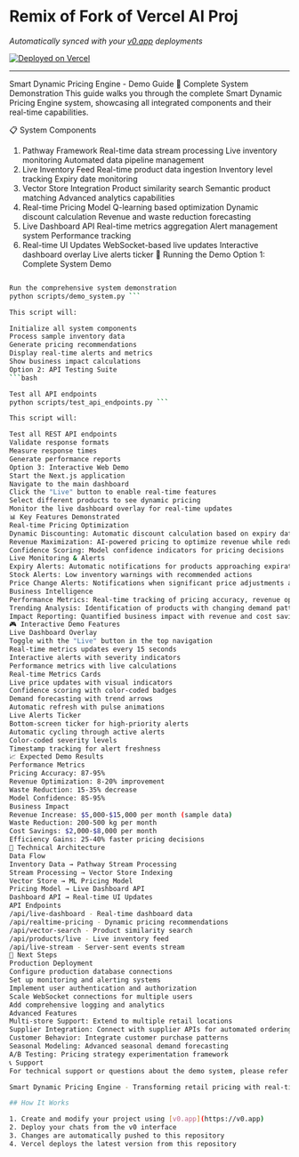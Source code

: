 # Remix of Fork of Vercel AI Proj

*Automatically synced with your [v0.app](https://v0.app) deployments*

[![Deployed on Vercel](https://img.shields.io/badge/Deployed%20on-Vercel-black?style=for-the-badge&logo=vercel)](https://vercel.com/anushka23102-iiitnreduis-projects/v0-remix-of-fork-of-vercel-ai-proj)

---
Smart Dynamic Pricing Engine - Demo Guide
🚀 Complete System Demonstration
This guide walks you through the complete Smart Dynamic Pricing Engine system, showcasing all integrated components and their real-time capabilities.

📋 System Components
1. Pathway Framework
Real-time data stream processing
Live inventory monitoring
Automated data pipeline management
2. Live Inventory Feed
Real-time product data ingestion
Inventory level tracking
Expiry date monitoring
3. Vector Store Integration
Product similarity search
Semantic product matching
Advanced analytics capabilities
4. Real-time Pricing Model
Q-learning based optimization
Dynamic discount calculation
Revenue and waste reduction forecasting
5. Live Dashboard API
Real-time metrics aggregation
Alert management system
Performance tracking
6. Real-time UI Updates
WebSocket-based live updates
Interactive dashboard overlay
Live alerts ticker
🎯 Running the Demo
Option 1: Complete System Demo
```bash

Run the comprehensive system demonstration
python scripts/demo_system.py ```

This script will:

Initialize all system components
Process sample inventory data
Generate pricing recommendations
Display real-time alerts and metrics
Show business impact calculations
Option 2: API Testing Suite
```bash

Test all API endpoints
python scripts/test_api_endpoints.py ```

This script will:

Test all REST API endpoints
Validate response formats
Measure response times
Generate performance reports
Option 3: Interactive Web Demo
Start the Next.js application
Navigate to the main dashboard
Click the "Live" button to enable real-time features
Select different products to see dynamic pricing
Monitor the live dashboard overlay for real-time updates
📊 Key Features Demonstrated
Real-time Pricing Optimization
Dynamic Discounting: Automatic discount calculation based on expiry dates, stock levels, and demand patterns
Revenue Maximization: AI-powered pricing to optimize revenue while reducing waste
Confidence Scoring: Model confidence indicators for pricing decisions
Live Monitoring & Alerts
Expiry Alerts: Automatic notifications for products approaching expiration
Stock Alerts: Low inventory warnings with recommended actions
Price Change Alerts: Notifications when significant price adjustments are recommended
Business Intelligence
Performance Metrics: Real-time tracking of pricing accuracy, revenue optimization, and waste reduction
Trending Analysis: Identification of products with changing demand patterns
Impact Reporting: Quantified business impact with revenue and cost savings calculations
🎮 Interactive Demo Features
Live Dashboard Overlay
Toggle with the "Live" button in the top navigation
Real-time metrics updates every 15 seconds
Interactive alerts with severity indicators
Performance metrics with live calculations
Real-time Metrics Cards
Live price updates with visual indicators
Confidence scoring with color-coded badges
Demand forecasting with trend arrows
Automatic refresh with pulse animations
Live Alerts Ticker
Bottom-screen ticker for high-priority alerts
Automatic cycling through active alerts
Color-coded severity levels
Timestamp tracking for alert freshness
📈 Expected Demo Results
Performance Metrics
Pricing Accuracy: 87-95%
Revenue Optimization: 8-20% improvement
Waste Reduction: 15-35% decrease
Model Confidence: 85-95%
Business Impact
Revenue Increase: $5,000-$15,000 per month (sample data)
Waste Reduction: 200-500 kg per month
Cost Savings: $2,000-$8,000 per month
Efficiency Gains: 25-40% faster pricing decisions
🔧 Technical Architecture
Data Flow
Inventory Data → Pathway Stream Processing
Stream Processing → Vector Store Indexing
Vector Store → ML Pricing Model
Pricing Model → Live Dashboard API
Dashboard API → Real-time UI Updates
API Endpoints
/api/live-dashboard - Real-time dashboard data
/api/realtime-pricing - Dynamic pricing recommendations
/api/vector-search - Product similarity search
/api/products/live - Live inventory feed
/api/live-stream - Server-sent events stream
🚀 Next Steps
Production Deployment
Configure production database connections
Set up monitoring and alerting systems
Implement user authentication and authorization
Scale WebSocket connections for multiple users
Add comprehensive logging and analytics
Advanced Features
Multi-store Support: Extend to multiple retail locations
Supplier Integration: Connect with supplier APIs for automated ordering
Customer Behavior: Integrate customer purchase patterns
Seasonal Modeling: Advanced seasonal demand forecasting
A/B Testing: Pricing strategy experimentation framework
📞 Support
For technical support or questions about the demo system, please refer to the implementation guide in docs/pathway-implementation-guide.ts or contact the development team.

Smart Dynamic Pricing Engine - Transforming retail pricing with real-time AI optimization

## How It Works

1. Create and modify your project using [v0.app](https://v0.app)
2. Deploy your chats from the v0 interface
3. Changes are automatically pushed to this repository
4. Vercel deploys the latest version from this repository

